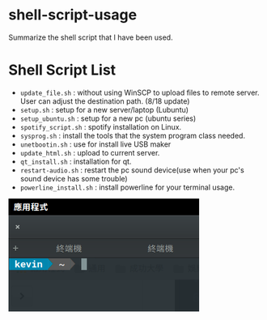 # shell-script-usage
Summarize the shell script that I have been used.

# Shell Script List
  - `update_file.sh` : without using WinSCP to upload files to remote server. User can adjust the destination path. (8/18 update)
  - `setup.sh` : setup for a new server/laptop (Lubuntu)
  - `setup_ubuntu.sh` : setup for a new pc (ubuntu series)
  - `spotify_script.sh` : spotify installation on Linux.
  - `sysprog.sh` : install the tools that the system program class needed.
  - `unetbootin.sh` : use for install live USB maker
  - `update_html.sh` : upload to current server.
  - `qt_install.sh` : installation for qt.
  - `restart-audio.sh` : restart the pc sound device(use when your pc's sound device has some trouble)
  - `powerline_install.sh` : install powerline for your terminal usage.

![alt text][pl]

[pl]:https://github.com/kevinbird61/shell-script-usage/blob/master/img/pl.png
